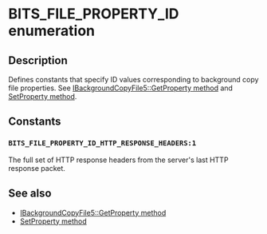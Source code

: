# BITS_FILE_PROPERTY_ID enumeration

## Description

Defines constants that specify ID values corresponding to background copy file properties. See [IBackgroundCopyFile5::GetProperty method](https://learn.microsoft.com/windows/desktop/delivery_optimization/ibackgroundcopyfile5-getproperty) and [SetProperty method](https://learn.microsoft.com/windows/desktop/delivery_optimization/ibackgroundcopyfile5-setproperty).

## Constants

### `BITS_FILE_PROPERTY_ID_HTTP_RESPONSE_HEADERS:1`

The full set of HTTP response headers from the server's last HTTP response packet.

## See also

* [IBackgroundCopyFile5::GetProperty method](https://learn.microsoft.com/windows/desktop/delivery_optimization/ibackgroundcopyfile5-getproperty)
* [SetProperty method](https://learn.microsoft.com/windows/desktop/delivery_optimization/ibackgroundcopyfile5-setproperty)